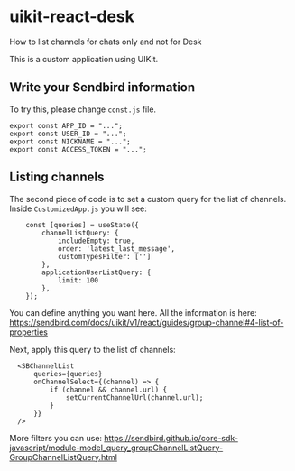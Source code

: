 # uikit-react-desk
How to list channels for chats only and not for Desk

This is a custom application using UIKit.

## Write your Sendbird information

To try this, please change ```const.js``` file.

```
export const APP_ID = "...";
export const USER_ID = "...";
export const NICKNAME = "...";
export const ACCESS_TOKEN = "...";
```

## Listing channels

The second piece of code is to set a custom query for the list of channels.
Inside ```CustomizedApp.js``` you will see:

```
    const [queries] = useState({
        channelListQuery: {
            includeEmpty: true,
            order: 'latest_last_message',
            customTypesFilter: ['']
        },
        applicationUserListQuery: {
            limit: 100
        },
    });
```

You can define anything you want here. All the information is here: 
https://sendbird.com/docs/uikit/v1/react/guides/group-channel#4-list-of-properties

Next, apply this query to the list of channels:

```
  <SBChannelList
      queries={queries}
      onChannelSelect={(channel) => {
          if (channel && channel.url) {
              setCurrentChannelUrl(channel.url);
          }
      }}
  />
```

More filters you can use:
https://sendbird.github.io/core-sdk-javascript/module-model_query_groupChannelListQuery-GroupChannelListQuery.html

